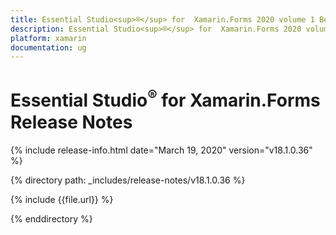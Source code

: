 ```yaml
---
title: Essential Studio<sup>®</sup> for  Xamarin.Forms 2020 volume 1 Beta Release Notes  
description: Essential Studio<sup>®</sup> for  Xamarin.Forms 2020 volume 1 Beta Release Notes  
platform: xamarin
documentation: ug
---
```


# Essential Studio<sup>®</sup> for  Xamarin.Forms  Release Notes  

{% include release-info.html date="March 19, 2020"  version="v18.1.0.36" %} 


{% directory path: _includes/release-notes/v18.1.0.36 %}

{% include {{file.url}} %}

{% enddirectory %}